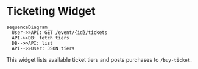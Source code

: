 # Ticketing Widget

```mermaid
sequenceDiagram
  User->>API: GET /event/{id}/tickets
  API->>DB: fetch tiers
  DB-->>API: list
  API-->>User: JSON tiers
```

This widget lists available ticket tiers and posts purchases to `/buy-ticket`.
